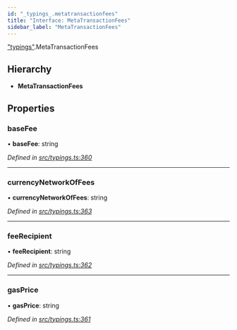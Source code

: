 ```yaml
---
id: "_typings_.metatransactionfees"
title: "Interface: MetaTransactionFees"
sidebar_label: "MetaTransactionFees"
---
```


["typings"](../modules/_typings_.md).MetaTransactionFees

## Hierarchy

* **MetaTransactionFees**

## Properties

### baseFee

•  **baseFee**: string

*Defined in [src/typings.ts:360](https://github.com/trustlines-protocol/clientlib/blob/f60ef2b/src/typings.ts#L360)*

___

### currencyNetworkOfFees

•  **currencyNetworkOfFees**: string

*Defined in [src/typings.ts:363](https://github.com/trustlines-protocol/clientlib/blob/f60ef2b/src/typings.ts#L363)*

___

### feeRecipient

•  **feeRecipient**: string

*Defined in [src/typings.ts:362](https://github.com/trustlines-protocol/clientlib/blob/f60ef2b/src/typings.ts#L362)*

___

### gasPrice

•  **gasPrice**: string

*Defined in [src/typings.ts:361](https://github.com/trustlines-protocol/clientlib/blob/f60ef2b/src/typings.ts#L361)*
